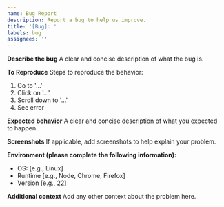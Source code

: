 ```yaml
---
name: Bug Report
description: Report a bug to help us improve.
title: '[Bug]: '
labels: bug
assignees: ''
---
```


**Describe the bug**
A clear and concise description of what the bug is.

**To Reproduce**
Steps to reproduce the behavior:
1. Go to '...'
2. Click on '...'
3. Scroll down to '...'
4. See error

**Expected behavior**
A clear and concise description of what you expected to happen.

**Screenshots**
If applicable, add screenshots to help explain your problem.

**Environment (please complete the following information):**
- OS: [e.g., Linux]
- Runtime [e.g., Node, Chrome, Firefox]
- Version [e.g., 22]

**Additional context**
Add any other context about the problem here.